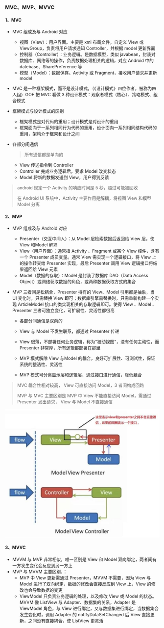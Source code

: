 ### MVC、MVP、MVVC

#### 1、MVC

- MVC 组成及与 Android 对应
  - 视图（View）：用户界面。主要是 xml 布局文件，自定义 View 或 ViewGroup，负责将用户请求通知 Controller，并根据 model 更新界面
  - 控制器（Controller）：业务逻辑。是数据模型，类似 javabean，封装对数据库、网络等的操作，负责数据处理相关的逻辑，对应 Android 中的 datebase、SharePreference 等
  - 模型（Model）：数据保存。Activity 或 Fragment，接收用户请求并更新 model

- MVC 是一种框架模式，而不是设计模式，（《设计模式》四位作者，被称为四人组）GOF 把 MVC 看做 3 种设计模式：观察者模式（核心）、策略模式、组合模式
- 框架模式与设计模式的区别
  - 框架模式是对代码的重用；设计模式是对设计的重用
  - 框架面向于一系列相同行为代码的重用，设计面向一系列相同结构代码的重用，架构介于框架和设计之间

- 各部分间通信

  > 所有通信都是单向的

  - View 传送指令到 Controller
  - Controller 完成业务逻辑后，要求 Model 改变状态
  - Model 将新的数据发送到 View，用户得到反馈

> android 规定一个 Activity 的响应时间是 5 秒，超过可能被回收
>
> 在 Android UI 系统中，Activity 主要作用是解耦，将视图 View 和模型 Model 分离

#### 2、MVP

- MVP 组成及与 Android 对应

  - Presenter（交互中间人）：从 Model 层检索数据后返回给 View 层，使 View 和Model 解耦
  - View（用户界面）：通常指 Activity 、Fragment 或某个 View 控件，含有一个 Presenter 成员变量。通常 View 需实现一个逻辑接口，将 View 上的操作转交给 Presenter 实现，最后 Presenter 调用 View 逻辑接口将结果返回给 View 元素
  - Model（数据的存取）：Model 是封装了数据库 DAO（Data Access Object）或网络获取数据的角色，或两种数据获取方式的集合

- MVP 三者间是松耦合，Presenter 持有的 View、Model 引用都是抽象，当 UI 变化时，只需替换 View 即可；数据库引擎需替换时，只需重新构建一个实现 ArticleModel 接口的类实现相关的存取逻辑即可。使得 View 、Model 、Presenter 三者可独立变化，可扩展性、灵活性都很高

  - 各部分间通信是双向的
  - View 与 Model 不发生联系，都通过 Presenter 传递
  - View 很薄，不部署任何业务逻辑，称为"被动视图"，没有任何主动性，而 Presenter 非常厚，所有逻辑都部署在那里

  - MVP 模式解除 View 与Model 的耦合，良好可扩展性、可测试性，保证系统的整洁性、灵活性
  - MVP 模式可分离显示层和逻辑层，通过接口进行通信，降低藕合

> MVC 耦合性相对较高， View 可直接访问 Model，3 者间构成回路
>
> MVP 与 MVC 主要区别是 MVP 中 View 不能直接访问 Model，需通过 Presenter 发出请求， View 与 Model 不直接通信

![MVC_MVP结构](图片.assets\MVC_MVP结构.jpg)

#### 3、MVVC

- MVVM 与 MVP 非常相似，唯一区别是 View 和 Model 双向绑定，两者间有一方发生变化会反应到另一方上
- MVP 与 MVVM 主要区别，：
  - MVP 中 View 更新需通过 Presenter，MVVM 不需要，因为 View 与 Model 进行了双向绑定，数据的修改会直接反应到 View 上，View 的修改也会导致数据的变更
  - ViewModel 只负责业务逻辑的处理，以及修改 View 或 Model 的状态。MVVM 像 ListView 与 Adapter、数据集的关系，Adapter 是 ViewModel 角色，与 View 进行绑定，又与数据集进行绑定，当数据集合发生变化时，调用 Adapter 的 notifyDataSetChanged 后 View 直接更新，之间没有直接耦合，使 ListView  更灵活